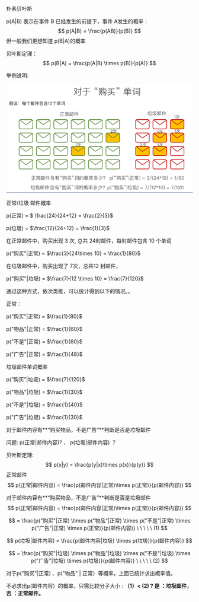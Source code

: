 朴素贝叶斯

p(A|B) 表示在事件 B 已经发生的前提下，事件 A发生的概率：
$$
p(A|B) = \frac{p(AB)}{p(B)}
$$
但一般我们更想知道 p(B|A)的概率

贝叶斯定理：
$$
p(B|A) = \frac{p(A|B) \times p(B)}{p(A)}
$$




举例说明:

![buy_mail](./img/buy_mail.png)



正常/垃圾 邮件概率

p(正常) = $ \frac{24}{24+12} = \frac{2}{3}$

p(垃圾) =  $\frac{12}{24+12} = \frac{1}{3}$



在正常邮件中，购买出现 3 次, 总共 24封邮件，每封邮件包含 10 个单词

p(“购买”|正常) = $\frac{3}{24\times 10} = \frac{1}{80}$

在垃圾邮件中，购买出现了 7次，总共12 封邮件， 

p("购买"|垃圾) = $\frac{7}{12 \times 10} = \frac{7}{120}$



通过这种方式，依次类推，可以统计得到以下的情况。。

正常：

p(“购买”|正常) = $\frac{1}{80}$

p("物品"|正常) = $\frac{1}{60}$

p("不是"|正常) = $\frac{1}{60}$

p("广告"|正常) = $\frac{1}{48}$



垃圾邮件单词概率

p(“购买”|垃圾) = $\frac{7}{120}$

p("物品"|垃圾) = $\frac{1}{30}$

p("不是"|垃圾) = $\frac{1}{40}$

p("广告"|垃圾) = $\frac{1}{30}$



对于邮件内容有**“购买物品，不是广告”**判断是否是垃圾邮件

问题:    p(正常|邮件内容)? 、 p(垃圾|邮件内容) ？

贝叶斯定理:
$$
p(x|y)  = \frac{p(y|x)\times p(x)}{p(y)}
$$
正常邮件
$$
p(正常|邮件内容) = \frac{p(邮件内容|正常)\times p(正常)}{p(邮件内容)}
$$

对于邮件内容有**“购买物品，不是广告”**判断是否是垃圾邮件
$$
p(正常|邮件内容) = \frac{p(邮件内容|正常)\times p(正常)}{p(邮件内容)}
$$

$$
= \frac{p("购买"|正常) \times p("物品"|正常) \times p("不是"|正常) \times p("广告"|正常) \times p(正常)}{p(邮件内容)} \ \ \ \ \ (1)
$$


$$
p(垃圾|邮件内容) = \frac{p(邮件内容|垃圾)  \times p(垃圾)}{p(邮件内容)}
$$

$$
= \frac{p("购买"|垃圾) \times p("物品"|垃圾) \times p("不是"|垃圾) \times p("广告"|垃圾) \times p(垃圾)}{p(邮件内容)} \ \ \ \ \ (2)
$$



对于p("购买"|正常) 、p("物品" | 正常）等概率，上面已统计求出概率值。

不必求出p(邮件内容）的概率，只需比较分子大小 : **（1）<  (2)  ? 是 ：垃圾邮件，否 ：正常邮件。**





